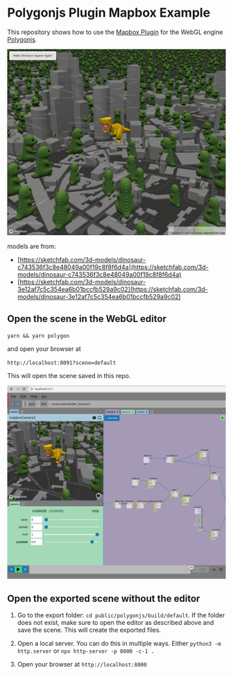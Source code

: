 # Polygonjs Plugin Mapbox Example

This repository shows how to use the [Mapbox Plugin](https://github.com/polygonjs/plugin-mapbox) for the WebGL engine [Polygonjs](https://github.com/polygonjs/polygonjs).

![scene with 3D objects above a map](https://github.com/polygonjs/example-plugin-mapbox/blob/main/doc/mapbox_examples.jpg?raw=true)

models are from:

- [https://sketchfab.com/3d-models/dinosaur-c743536f3c8e48049a00f19c8f8f6d4a](https://sketchfab.com/3d-models/dinosaur-c743536f3c8e48049a00f19c8f8f6d4a)
- [https://sketchfab.com/3d-models/dinosaur-3e12af7c5c354ea6b01bccfb529a9c02](https://sketchfab.com/3d-models/dinosaur-3e12af7c5c354ea6b01bccfb529a9c02)
## Open the scene in the WebGL editor

`yarn && yarn polygon`

and open your browser at

`http://localhost:8091?scene=default`

This will open the scene saved in this repo.

![mapbox plugin from Polygonjs node-based Editor](https://github.com/polygonjs/example-plugin-mapbox/blob/main/doc/mapbox_example_in_editor.jpg?raw=true)

## Open the exported scene without the editor

1. Go to the export folder: `cd public/polygonjs/build/default`. If the folder does not exist, make sure to open the editor as described above and save the scene. This will create the exported files.

2. Open a local server. You can do this in multiple ways. Either `python3 -m http.server` or `npx http-server -p 8000 -c-1 .`

3. Open your browser at `http://localhost:8000`



